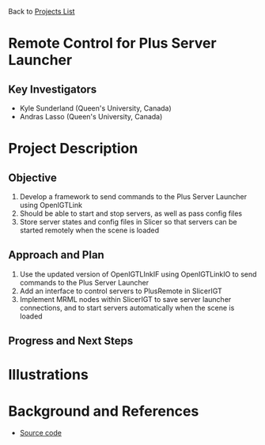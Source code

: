 Back to [Projects List](../../README.md#ProjectsList)

# Remote Control for Plus Server Launcher

## Key Investigators

- Kyle Sunderland (Queen's University, Canada)
- Andras Lasso (Queen's University, Canada)

# Project Description

## Objective

1. Develop a framework to send commands to the Plus Server Launcher using OpenIGTLink
1. Should be able to start and stop servers, as well as pass config files
1. Store server states and config files in Slicer so that servers can be started remotely when the scene is loaded

## Approach and Plan

1. Use the updated version of OpenIGTLInkIF using OpenIGTLinkIO to send commands to the Plus Server Launcher
1. Add an interface to control servers to PlusRemote in SlicerIGT
1. Implement MRML nodes within SlicerIGT to save server launcher connections, and to start servers automatically when the scene is loaded

## Progress and Next Steps

<!--Describe progress and next steps in a few bullet points as you are making progress.-->

# Illustrations

<!--Add pictures and links to videos that demonstrate what has been accomplished.-->

# Background and References

<!--Use this space for information that may help people better understand your project, like links to papers, source code, or data.-->

- [Source code](https://github.com/Sunderlandkyl/PlusApp)
